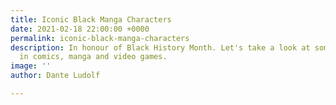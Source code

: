 ```yaml
---
title: Iconic Black Manga Characters
date: 2021-02-18 22:00:00 +0000
permalink: iconic-black-manga-characters
description: In honour of Black History Month. Let's take a look at some black excellence
  in comics, manga and video games.
image: ''
author: Dante Ludolf

---
```

